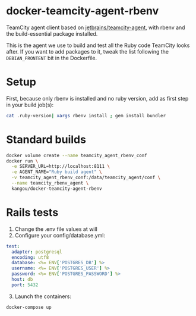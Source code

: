 # docker-teamcity-agent-rbenv

TeamCity agent client based on [jetbrains/teamcity-agent](https://hub.docker.com/r/jetbrains/teamcity-agent/), with rbenv and the build-essential package installed.

This is the agent we use to build and test all the Ruby code TeamCity looks after.
If you want to add packages to it, tweak the list following the `DEBIAN_FRONTENT` bit in the Dockerfile.

# Setup

First, because only rbenv is installed and no ruby version, add as first step in your build job(s):
```bash
cat .ruby-version| xargs rbenv install ; gem install bundler
```

# Standard builds
```bash
docker volume create --name teamcity_agent_rbenv_conf
docker run \
  -e SERVER_URL=http://localhost:8111 \
  -e AGENT_NAME="Ruby build agent" \
  -v teamcity_agent_rbenv_conf:/data/teamcity_agent/conf \
  --name teamcity_rbenv_agent \
  kangou/docker-teamcity-agent-rbenv
```

# Rails tests
1. Change the .env file values at will
2. Configure your config/database.yml:
```yaml
test:
  adapter: postgresql
  encoding: utf8
  database: <%= ENV['POSTGRES_DB'] %>
  username: <%= ENV['POSTGRES_USER'] %>
  password: <%= ENV['POSTGRES_PASSWORD'] %>
  host: db
  port: 5432
```
3. Launch the containers:
```bash
docker-compose up
```
